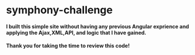 # symphony-challenge
#### I built this simple site without having any previous Angular exprience and applying the Ajax,XML,API, and logic that I have gained.
#### Thank you for taking the time to review this code!
